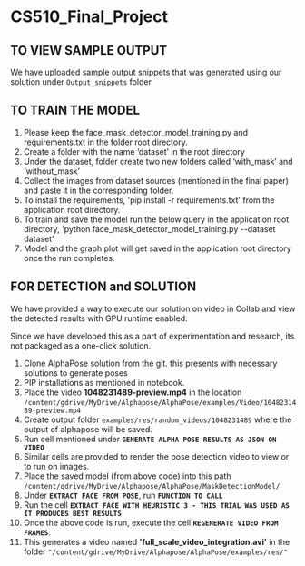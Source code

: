 # CS510_Final_Project

TO VIEW SAMPLE OUTPUT
----------------------
We have uploaded sample output snippets that was generated using our solution under `Output_snippets` folder

TO TRAIN THE MODEL
-------------------

1. Please keep the face_mask_detector_model_training.py and requirements.txt in the folder root directory.
2. Create a folder with the name ‘dataset’ in the root directory
3. Under the dataset, folder create two new folders called ‘with_mask’ and ‘without_mask’
4. Collect the images from dataset sources (mentioned in the final paper) and paste it in the corresponding folder.
5. To install the requirements, 'pip install -r requirements.txt' from the application root directory.
6. To train and save the model run the below query in the application root directory,
        'python face_mask_detector_model_training.py --dataset dataset'
7. Model and the graph plot will get saved in the application root directory once the run completes.

FOR DETECTION and SOLUTION
---------------------------
We have provided a way to execute our solution on video in Collab and view the detected results with GPU runtime enabled. 

Since we have developed this as a part of experimentation and research, its not packaged as a one-click solution.
1. Clone AlphaPose solution from the git. this presents with necessary solutions to generate poses
2. PIP installations as mentioned in notebook.
3. Place the video __1048231489-preview.mp4__
        in the location
       ``` /content/gdrive/MyDrive/Alphapose/AlphaPose/examples/Video/1048231489-preview.mp4
        ```
4. Create output folder `examples/res/random_videos/1048231489` where the output of alphapose will be saved.
5. Run cell mentioned under __`GENERATE ALPHA POSE RESULTS AS JSON ON VIDEO`__
6. Similar cells are provided to render the pose detection video to view or to run on images.
7. Place the saved model (from above code) into this path `/content/gdrive/MyDrive/Alphapose/AlphaPose/MaskDetectionModel/`
8. Under __`EXTRACT FACE FROM POSE`__, run __`FUNCTION TO CALL`__
9. Run the cell __`EXTRACT FACE WITH HEURISTIC 3 - THIS TRIAL WAS USED AS IT PRODUCES BEST RESULTS`__
10. Once the above code is run, execute the cell __`REGENERATE VIDEO FROM FRAMES`__.
11. This generates a video named __'full_scale_video_integration.avi'__ in the folder `"/content/gdrive/MyDrive/Alphapose/AlphaPose/examples/res/"`
